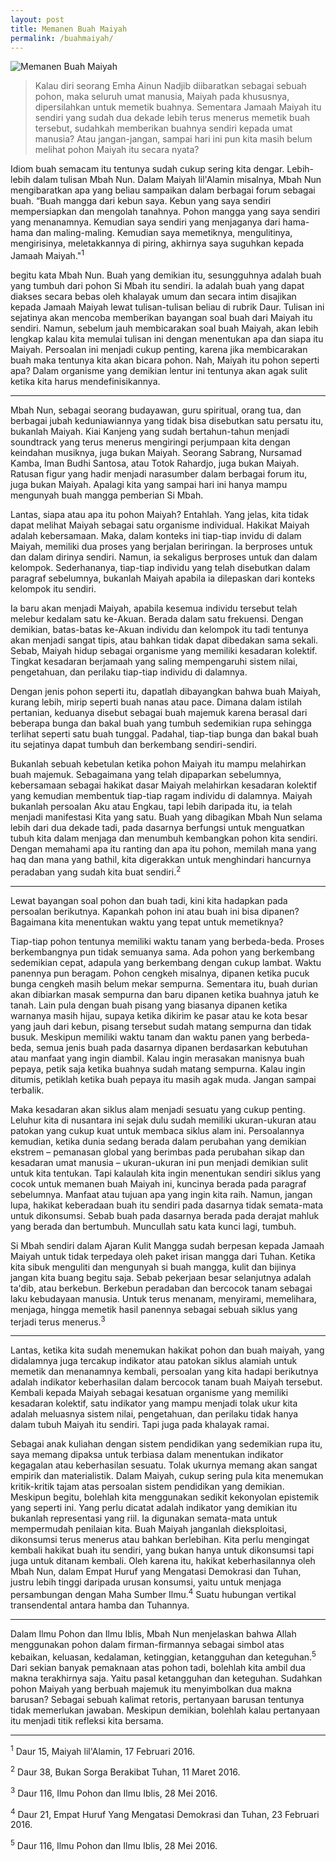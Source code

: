 ```yaml
---
layout: post
title: Memanen Buah Maiyah
permalink: /buahmaiyah/
---
```


![Memanen Buah Maiyah](https://i.imgur.com/WU8LKls.png)

>Kalau diri seorang Emha Ainun Nadjib diibaratkan sebagai sebuah pohon, maka seluruh umat manusia, Maiyah pada khususnya, dipersilahkan untuk memetik buahnya. Sementara Jamaah Maiyah itu sendiri yang sudah dua dekade lebih terus menerus memetik buah tersebut, sudahkah memberikan buahnya sendiri kepada umat manusia? Atau jangan-jangan, sampai hari ini pun kita masih belum melihat pohon Maiyah itu secara nyata?

<p>Idiom buah semacam itu tentunya sudah cukup sering kita dengar. Lebih-lebih dalam
tulisan Mbah Nun. Dalam Maiyah lil'Alamin misalnya, Mbah Nun mengibaratkan apa yang beliau
sampaikan dalam berbagai forum sebagai buah. “Buah mangga dari kebun saya. Kebun yang saya
sendiri mempersiapkan dan mengolah tanahnya. Pohon mangga yang saya sendiri yang
menanamnya. Kemudian saya sendiri yang menjaganya dari hama-hama dan maling-maling.
Kemudian saya memetiknya, mengulitinya, mengirisinya, meletakkannya di piring, akhirnya saya
suguhkan kepada Jamaah Maiyah."<sup>1</sup></p>

<p>begitu kata Mbah Nun. Buah yang demikian itu, sesungguhnya
adalah buah yang tumbuh dari pohon Si Mbah itu sendiri. Ia adalah buah yang dapat diakses secara
bebas oleh khalayak umum dan secara intim disajikan kepada Jamaah Maiyah lewat tulisan-tulisan
beliau di rubrik Daur. Tulisan ini sejatinya akan mencoba memberikan bayangan soal buah dari Maiyah itu sendiri.
Namun, sebelum jauh membicarakan soal buah Maiyah, akan lebih lengkap kalau kita memulai
tulisan ini dengan menentukan apa dan siapa itu Maiyah. Persoalan ini menjadi cukup penting,
karena jika membicarakan buah maka tentunya kita akan bicara pohon. Nah, Maiyah itu pohon
seperti apa? Dalam organisme yang demikian lentur ini tentunya akan agak sulit ketika kita harus
mendefinisikannya.<p>

---

<p>Mbah Nun, sebagai seorang budayawan, guru spiritual, orang tua, dan berbagai jubah
keduniawiannya yang tidak bisa disebutkan satu persatu itu, bukanlah Maiyah. Kiai Kanjeng yang
sudah bertahun-tahun menjadi soundtrack yang terus menerus mengiringi perjumpaan kita dengan keindahan musiknya, juga bukan Maiyah. Seorang Sabrang, Nursamad Kamba, Iman Budhi Santosa, atau Totok Rahardjo, juga bukan Maiyah. Ratusan figur yang hadir menjadi narasumber
dalam berbagai forum itu, juga bukan Maiyah. Apalagi kita yang sampai hari ini hanya mampu
mengunyah buah mangga pemberian Si Mbah.</p>

<p>Lantas, siapa atau apa itu pohon Maiyah? Entahlah. Yang jelas, kita tidak dapat melihat
Maiyah sebagai satu organisme individual. Hakikat Maiyah adalah kebersamaan. Maka, dalam
konteks ini tiap-tiap invidu di dalam Maiyah, memiliki dua proses yang berjalan beriringan. Ia
berproses untuk dan dalam dirinya sendiri. Namun, ia sekaligus berproses untuk dan dalam
kelompok. Sederhananya, tiap-tiap individu yang telah disebutkan dalam paragraf sebelumnya,
bukanlah Maiyah apabila ia dilepaskan dari konteks kelompok itu sendiri.</p>

<p>Ia baru akan menjadi Maiyah, apabila kesemua individu tersebut telah melebur kedalam satu
ke-Akuan. Berada dalam satu frekuensi. Dengan demikian, batas-batas ke-Akuan individu dan
kelompok itu tadi tentunya akan menjadi sangat tipis, atau bahkan tidak dapat dibedakan sama
sekali. Sebab, Maiyah hidup sebagai organisme yang memiliki kesadaran kolektif. Tingkat
kesadaran berjamaah yang saling mempengaruhi sistem nilai, pengetahuan, dan perilaku tiap-tiap
individu di dalamnya.</p>

<p>Dengan jenis pohon seperti itu, dapatlah dibayangkan bahwa buah Maiyah, kurang lebih,
mirip seperti buah nanas atau pace. Dimana dalam istilah pertanian, keduanya disebut sebagai buah
majemuk karena berasal dari beberapa bunga dan bakal buah yang tumbuh sedemikian rupa
sehingga terlihat seperti satu buah tunggal. Padahal, tiap-tiap bunga dan bakal buah itu sejatinya
dapat tumbuh dan berkembang sendiri-sendiri.</p>

<p>Bukanlah sebuah kebetulan ketika pohon Maiyah itu mampu melahirkan buah majemuk.
Sebagaimana yang telah dipaparkan sebelumnya, kebersamaan sebagai hakikat dasar Maiyah
melahirkan kesadaran kolektif yang kemudian membentuk tiap-tiap ragam individu di dalamnya.
Maiyah bukanlah persoalan Aku atau Engkau, tapi lebih daripada itu, ia telah menjadi manifestasi
Kita yang satu. Buah yang dibagikan Mbah Nun selama lebih dari dua dekade tadi, pada dasarnya
berfungsi untuk menguatkan tubuh kita dalam menjaga dan menumbuh kembangkan pohon kita
sendiri. Dengan memahami apa itu ranting dan apa itu pohon, memilah mana yang
haq dan mana yang bathil, kita digerakkan untuk menghindari hancurnya peradaban yang sudah kita buat sendiri.<sup>2</sup></p>

---

<p>Lewat bayangan soal pohon dan buah tadi, kini kita hadapkan pada persoalan berikutnya.
Kapankah pohon ini atau buah ini bisa dipanen? Bagaimana kita menentukan waktu yang tepat
untuk memetiknya?</p>

<p>Tiap-tiap pohon tentunya memiliki waktu tanam yang berbeda-beda. Proses berkembangnya
pun tidak semuanya sama. Ada pohon yang berkembang sedemikian cepat, adapula yang
berkembang dengan cukup lambat. Waktu panennya pun beragam. Pohon cengkeh misalnya,
dipanen ketika pucuk bunga cengkeh masih belum mekar sempurna. Sementara itu, buah durian
akan dibiarkan masak sempurna dan baru dipanen ketika buahnya jatuh ke tanah. Lain pula dengan
buah pisang yang biasanya dipanen ketika warnanya masih hijau, supaya ketika dikirim ke pasar
atau ke kota besar yang jauh dari kebun, pisang tersebut sudah matang sempurna dan tidak busuk.
Meskipun memiliki waktu tanam dan waktu panen yang berbeda-beda, semua jenis buah
pada dasarnya dipanen berdasarkan kebutuhan atau manfaat yang ingin diambil. Kalau ingin
merasakan manisnya buah pepaya, petik saja ketika buahnya sudah matang sempurna. Kalau ingin
ditumis, petiklah ketika buah pepaya itu masih agak muda. Jangan sampai terbalik.</p>

<p>Maka kesadaran akan siklus alam menjadi sesuatu yang cukup penting. Leluhur kita di
nusantara ini sejak dulu sudah memiliki ukuran-ukuran atau patokan yang cukup kuat untuk membaca siklus alam ini. Persoalannya kemudian, ketika dunia sedang berada dalam perubahan yang demikian ekstrem – pemanasan global yang berimbas pada perubahan sikap dan kesadaran
umat manusia – ukuran-ukuran ini pun menjadi demikian sulit untuk kita tentukan. Tapi kalaulah
kita ingin menentukan sendiri siklus yang cocok untuk memanen buah Maiyah ini, kuncinya berada
pada paragraf sebelumnya. Manfaat atau tujuan apa yang ingin kita raih. Namun, jangan lupa,
hakikat keberadaan buah itu sendiri pada dasarnya tidak semata-mata untuk dikonsumsi. Sebab
buah pada dasarnya berada pada derajat mahluk yang berada dan bertumbuh. Muncullah satu kata
kunci lagi, tumbuh.</p>

<p>Si Mbah sendiri dalam Ajaran Kulit Mangga sudah berpesan kepada Jamaah Maiyah untuk
tidak terpedaya oleh paket irisan mangga dari Tuhan. Ketika kita sibuk menguliti dan mengunyah si
buah mangga, kulit dan bijinya jangan kita buang begitu saja. Sebab pekerjaan besar selanjutnya
adalah ta'dib, atau berkebun. Berkebun peradaban dan bercocok tanam sebagai laku kebudayaan
manusia. Untuk terus menanam, menyirami, memelihara, menjaga, hingga memetik hasil panennya
  sebagai sebuah siklus yang terjadi terus menerus.<sup>3</sup></p>

---

<p>Lantas, ketika kita sudah menemukan hakikat pohon dan buah maiyah, yang didalamnya
juga tercakup indikator atau patokan siklus alamiah untuk memetik dan menanamnya kembali,
persoalan yang kita hadapi berikutnya adalah indikator keberhasilan dalam bercocok tanam buah
Maiyah tersebut. Kembali kepada Maiyah sebagai kesatuan organisme yang memiliki kesadaran
kolektif, satu indikator yang mampu menjadi tolak ukur kita adalah meluasnya sistem nilai,
pengetahuan, dan perilaku tidak hanya dalam tubuh Maiyah itu sendiri. Tapi juga pada khalayak
ramai.</p>

<p>Sebagai anak kuliahan dengan sistem pendidikan yang sedemikian rupa itu, saya memang
dipaksa untuk terbiasa dalam menentukan indikator kegagalan atau keberhasilan sesuatu. Tolak
ukurnya memang akan sangat empirik dan materialistik. Dalam Maiyah, cukup sering pula kita
menemukan kritik-kritik tajam atas persoalan sistem pendidikan yang demikian. Meskipun begitu,
bolehlah kita menggunakan sedikit kekonyolan epistemik yang seperti ini. Yang perlu dicatat
adalah indikator yang demikian itu bukanlah representasi yang riil. Ia digunakan semata-mata untuk
mempermudah penilaian kita. Buah Maiyah janganlah dieksploitasi, dikonsumsi terus menerus atau
bahkan berlebihan. Kita perlu mengingat kembali hakikat buah itu sendiri, yang bukan hanya untuk
dikonsumsi tapi juga untuk ditanam kembali. Oleh karena itu, hakikat keberhasilannya oleh Mbah
Nun, dalam Empat Huruf yang Mengatasi Demokrasi dan Tuhan, justru lebih tinggi daripada urusan konsumsi, yaitu untuk
  menjaga persambungan dengan Maha Sumber Ilmu.<sup>4</sup> Suatu hubungan vertikal transendental antara hamba dan Tuhannya.</p>

---

<p>Dalam Ilmu Pohon dan Ilmu Iblis, Mbah Nun menjelaskan bahwa Allah menggunakan
pohon dalam firman-firmannya sebagai simbol atas kebaikan, keluasan, kedalaman, ketinggian,
  ketangguhan dan keteguhan.<sup>5</sup> Dari sekian banyak pemaknaan atas pohon tadi, bolehlah kita ambil
dua makna terakhirnya saja. Yaitu pasal ketangguhan dan keteguhan. Sudahkan pohon Maiyah yang
berbuah majemuk itu menyimbolkan dua makna barusan? Sebagai sebuah kalimat retoris,
pertanyaan barusan tentunya tidak memerlukan jawaban. Meskipun demikian, bolehlah kalau
pertanyaan itu menjadi titik refleksi kita bersama.</p>

---

<sup>1</sup> Daur 15, Maiyah lil'Alamin, 17 Februari 2016.

<sup>2</sup> Daur 38, Bukan Sorga Berakibat Tuhan, 11 Maret 2016.

<sup>3</sup> Daur 116, Ilmu Pohon dan Ilmu Iblis, 28 Mei 2016.

<sup>4</sup> Daur 21, Empat Huruf Yang Mengatasi Demokrasi dan Tuhan, 23 Februari 2016.

<sup>5</sup> Daur 116, Ilmu Pohon dan Ilmu Iblis, 28 Mei 2016.
